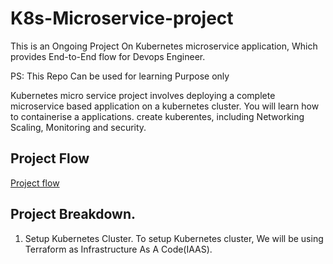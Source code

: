 # K8s-Microservice-project

This is an Ongoing Project On Kubernetes microservice application, Which provides End-to-End flow for Devops Engineer.

PS: This Repo Can be used for learning Purpose only

Kubernetes micro service project involves deploying a complete microservice based application on a kubernetes cluster. You will learn how to containerise a applications. create kuberentes, including Networking Scaling, Monitoring and security.

## Project Flow
[Project flow](https://miro.com/app/board/uXjVKrR_Vmw=/?share_link_id=376955101126)

## Project Breakdown.

1.  Setup Kubernetes Cluster.
    To setup Kubernetes cluster, We will be using Terraform as Infrastructure As A Code(IAAS).
    
